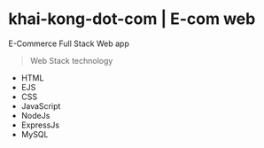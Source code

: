 # khai-kong-dot-com | E-com web
E-Commerce Full Stack Web app
> Web Stack technology
- HTML
- EJS
- CSS
- JavaScript
- NodeJs
- ExpressJs
- MySQL
